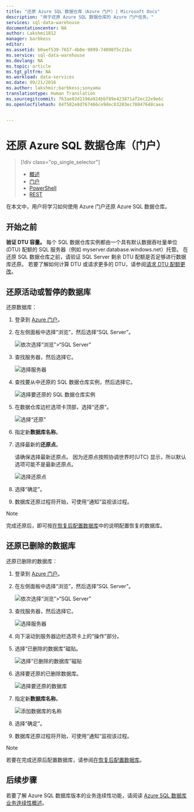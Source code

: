 ```yaml
---
title: "还原 Azure SQL 数据仓库（Azure 门户）| Microsoft Docs"
description: "用于还原 Azure SQL 数据仓库的 Azure 门户任务。"
services: sql-data-warehouse
documentationcenter: NA
author: Lakshmi1812
manager: barbkess
editor: 
ms.assetid: b0aef539-7657-4b0e-9899-74098f5c21bc
ms.service: sql-data-warehouse
ms.devlang: NA
ms.topic: article
ms.tgt_pltfrm: NA
ms.workload: data-services
ms.date: 09/21/2016
ms.author: lakshmir;barbkess;sonyama
translationtype: Human Translation
ms.sourcegitcommit: 763ae02d1196a924bbf89e423871af2ec22e9e6c
ms.openlocfilehash: 84f582e8d767466ce9dec83203ec78047648caea


---
```

# <a name="restore-azure-sql-data-warehouse-portal"></a>还原 Azure SQL 数据仓库（门户）
> [!div class="op_single_selector"]
> * [概述][Overview]
> * [门户][Portal]
> * [PowerShell][PowerShell]
> * [REST][REST]
>
>
在本文中，用户将学习如何使用 Azure 门户还原 Azure SQL 数据仓库。

## <a name="before-you-begin"></a>开始之前
**验证 DTU 容量。** 每个 SQL 数据仓库实例都由一个具有默认数据吞吐量单位 (DTU) 配额的 SQL 服务器（例如 myserver.database.windows.net）托管。 在还原 SQL 数据仓库之前，请验证 SQL Server 剩余 DTU 配额是否足够进行数据库还原。 若要了解如何计算 DTU 或请求更多的 DTU，请参阅[请求 DTU 配额更改][Request a DTU quota change]。

## <a name="restore-an-active-or-paused-database"></a>还原活动或暂停的数据库
还原数据库：

1. 登录到 [Azure 门户][Azure portal]。
2. 在左侧面板中选择“浏览”，然后选择“SQL Server”。

    ![依次选择“浏览”>“SQL Server”](./media/sql-data-warehouse-restore-database-portal/01-browse-for-sql-server.png)
3. 查找服务器，然后选择它。

    ![选择服务器](./media/sql-data-warehouse-restore-database-portal/01-select-server.png)
4. 查找要从中还原的 SQL 数据仓库实例，然后选择它。

    ![选择要还原的 SQL 数据仓库实例](./media/sql-data-warehouse-restore-database-portal/01-select-active-dw.png)
5. 在数据仓库边栏选项卡顶部，选择“还原”。

    ![选择“还原”](./media/sql-data-warehouse-restore-database-portal/01-select-restore-from-active.png)
6. 指定新**数据库名称**。
7. 选择最新的**还原点**。

   请确保选择最新还原点。 因为还原点按照协调世界时(UTC) 显示，所以默认选项可能不是最新还原点。

      ![选择还原点](./media/sql-data-warehouse-restore-database-portal/01-restore-blade-from-active.png)
8. 选择“确定”。
9. 数据库还原过程将开始，可使用“通知”监视该过程。

> [!NOTE]
> 完成还原后，即可按[在恢复后配置数据库][Configure your database after recovery]中的说明配置恢复的数据库。
>
>

## <a name="restore-a-deleted-database"></a>还原已删除的数据库
还原已删除的数据库：

1. 登录到 [Azure 门户][Azure portal]。
2. 在左侧面板中选择“浏览”，然后选择“SQL Server”。

    ![依次选择“浏览”>“SQL Server”](./media/sql-data-warehouse-restore-database-portal/01-browse-for-sql-server.png)
3. 查找服务器，然后选择它。

    ![选择服务器](./media/sql-data-warehouse-restore-database-portal/02-select-server.png)
4. 向下滚动到服务器边栏选项卡上的“操作”部分。
5. 选择“已删除的数据库”磁贴。

    ![选择“已删除的数据库”磁贴](./media/sql-data-warehouse-restore-database-portal/02-select-deleted-dws.png)
6. 选择要还原的已删除数据库。

    ![选择要还原的数据库](./media/sql-data-warehouse-restore-database-portal/02-select-deleted-dw.png)
7. 指定新**数据库名称**。

    ![添加数据库的名称](./media/sql-data-warehouse-restore-database-portal/02-restore-blade-from-deleted.png)
8. 选择“确定”。
9. 数据库还原过程将开始，可使用“通知”监视该过程。

> [!NOTE]
> 若要在完成还原后配置数据库，请参阅[在恢复后配置数据库][Configure your database after recovery]。
>
>

## <a name="next-steps"></a>后续步骤
若要了解 Azure SQL 数据库版本的业务连续性功能，请阅读 [Azure SQL 数据库业务连续性概述][Azure SQL Database business continuity overview]。

<!--Image references-->

<!--Article references-->
[Azure SQL Database business continuity overview]: ../sql-database/sql-database-business-continuity.md
[Overview]: ./sql-data-warehouse-restore-database-overview.md
[Portal]: ./sql-data-warehouse-restore-database-portal.md
[PowerShell]: ./sql-data-warehouse-restore-database-powershell.md
[REST]: ./sql-data-warehouse-restore-database-rest-api.md
[Configure your database after recovery]: ../sql-database/sql-database-disaster-recovery.md#configure-your-database-after-recovery
[Request a DTU quota change]: ./sql-data-warehouse-get-started-create-support-ticket.md#request-quota-change

<!--MSDN references-->

<!--Blog references-->

<!--Other Web references-->
[Azure portal]: https://portal.azure.com/



<!--HONumber=Dec16_HO3-->


